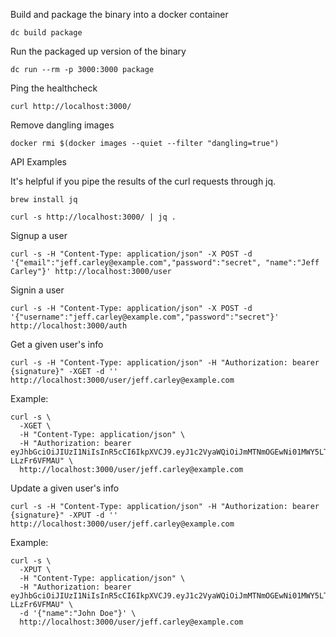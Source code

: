
Build and package the binary into a docker container

    dc build package

Run the packaged up version of the binary

    dc run --rm -p 3000:3000 package


Ping the healthcheck

    curl http://localhost:3000/

Remove dangling images

    docker rmi $(docker images --quiet --filter "dangling=true")



API Examples

It's helpful if you pipe the results of the curl requests through jq.

    brew install jq

    curl -s http://localhost:3000/ | jq .

Signup a user

    curl -s -H "Content-Type: application/json" -X POST -d '{"email":"jeff.carley@example.com","password":"secret", "name":"Jeff Carley"}' http://localhost:3000/user

Signin a user

    curl -s -H "Content-Type: application/json" -X POST -d '{"username":"jeff.carley@example.com","password":"secret"}' http://localhost:3000/auth

Get a given user's info

    curl -s -H "Content-Type: application/json" -H "Authorization: bearer {signature}" -XGET -d '' http://localhost:3000/user/jeff.carley@example.com

  Example:

    curl -s \
      -XGET \
      -H "Content-Type: application/json" \
      -H "Authorization: bearer eyJhbGciOiJIUzI1NiIsInR5cCI6IkpXVCJ9.eyJ1c2VyaWQiOiJmMTNmOGEwNi01MWY5LTRiYTctYjAzNC02M2YwNGZjNmU0NzMiLCJ1c2VybmFtZSI6ImplZmYuY2FybGV5QGV4YW1wbGUuY29tIiwiaWF0IjoiMjAxNy0xMi0xOVQxNjowODoxNVoifQ.ASdFIBKHTGTPI1Tq9oguCcSJezXeMws-LLzFr6VFMAU" \
      http://localhost:3000/user/jeff.carley@example.com

Update a given user's info

    curl -s -H "Content-Type: application/json" -H "Authorization: bearer {signature}" -XPUT -d '' http://localhost:3000/user/jeff.carley@example.com

  Example:

    curl -s \
      -XPUT \
      -H "Content-Type: application/json" \
      -H "Authorization: bearer eyJhbGciOiJIUzI1NiIsInR5cCI6IkpXVCJ9.eyJ1c2VyaWQiOiJmMTNmOGEwNi01MWY5LTRiYTctYjAzNC02M2YwNGZjNmU0NzMiLCJ1c2VybmFtZSI6ImplZmYuY2FybGV5QGV4YW1wbGUuY29tIiwiaWF0IjoiMjAxNy0xMi0xOVQxNjowODoxNVoifQ.ASdFIBKHTGTPI1Tq9oguCcSJezXeMws-LLzFr6VFMAU" \
      -d '{"name":"John Doe"}' \
      http://localhost:3000/user/jeff.carley@example.com

